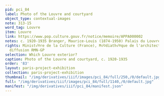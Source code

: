 ```yaml
---
pid: pci_84
label: Photo of the Louvre and courtyard
object_type: contextual-images
note: 313-15
word_tag: Louvre
item: Louvre
link: https://www.pop.culture.gouv.fr/notice/memoire/APPA000002
notes: c. 1920-1935 Branger, Maurice-Louis (1874-1950) Palais du Louvre Cour carr√©e
rights: Minist√®re de la Culture (France), M√©diath√®que de l'architecture et du patrimoine,
  diffusion RMN-GP
selection: Which Louvre exterior?
caption: Photo of the Louvre and courtyard, c. 1920-1935
order: '83'
layout: paris-project-exhibition
collection: paris-project-exhibition
thumbnail: "/img/derivatives/iiif/images/pci_84/full/250,/0/default.jpg"
full: "/img/derivatives/iiif/images/pci_84/full/1140,/0/default.jpg"
manifest: "/img/derivatives/iiif/pci_84/manifest.json"
---
```

